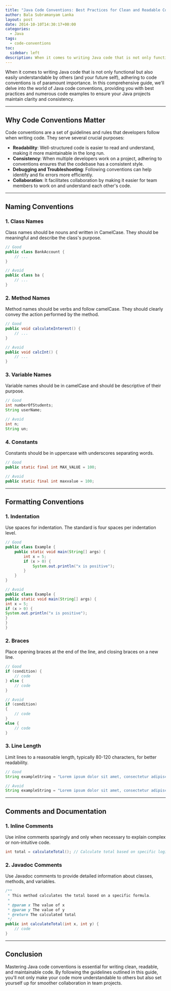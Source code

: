 ```yaml
---
title: "Java Code Conventions: Best Practices for Clean and Readable Code"
author: Bala Subramanyam Lanka
layout: post
date: 2014-10-10T14:30:17+00:00
categories:
  - Java
tags:
  - code-conventions
toc:
  sidebar: left
description: When it comes to writing Java code that is not only functional but also easily understandable by others (and your future self), adhering to code conventions is of paramount importance.
---
```


When it comes to writing Java code that is not only functional but also easily understandable by others (and your future self), adhering to code conventions is of paramount importance. In this comprehensive guide, we'll delve into the world of Java code conventions, providing you with best practices and numerous code examples to ensure your Java projects maintain clarity and consistency.

---

## Why Code Conventions Matter

Code conventions are a set of guidelines and rules that developers follow when writing code. They serve several crucial purposes:

- **Readability**: Well-structured code is easier to read and understand, making it more maintainable in the long run.
- **Consistency**: When multiple developers work on a project, adhering to conventions ensures that the codebase has a consistent style.
- **Debugging and Troubleshooting**: Following conventions can help identify and fix errors more efficiently.
- **Collaboration**: It facilitates collaboration by making it easier for team members to work on and understand each other's code.

---

## Naming Conventions

### 1. Class Names

Class names should be nouns and written in CamelCase. They should be meaningful and describe the class's purpose.

```java
// Good
public class BankAccount {
    // ...
}

// Avoid
public class ba {
    // ...
}
```

### 2. Method Names

Method names should be verbs and follow camelCase. They should clearly convey the action performed by the method.

```java
// Good
public void calculateInterest() {
    // ...
}

// Avoid
public void calcInt() {
    // ...
}
```

### 3. Variable Names

Variable names should be in camelCase and should be descriptive of their purpose.

```java
// Good
int numberOfStudents;
String userName;

// Avoid
int n;
String un;
```

### 4. Constants

Constants should be in uppercase with underscores separating words.

```java
// Good
public static final int MAX_VALUE = 100;

// Avoid
public static final int maxvalue = 100;
```

---

## Formatting Conventions

### 1. Indentation

Use spaces for indentation. The standard is four spaces per indentation level.

```java
// Good
public class Example {
    public static void main(String[] args) {
        int x = 5;
        if (x > 0) {
            System.out.println("x is positive");
        }
    }
}

// Avoid
public class Example {
public static void main(String[] args) {
int x = 5;
if (x > 0) {
System.out.println("x is positive");
}
}
}
```

### 2. Braces

Place opening braces at the end of the line, and closing braces on a new line.

```java
// Good
if (condition) {
    // code
} else {
    // code
}

// Avoid
if (condition)
{
    // code
}
else {
    // code
}
```

### 3. Line Length

Limit lines to a reasonable length, typically 80-120 characters, for better readability.

```java
// Good
String exampleString = "Lorem ipsum dolor sit amet, consectetur adipiscing elit. Integer nec odio. Praesent libero.";

// Avoid
String exampleString = "Lorem ipsum dolor sit amet, consectetur adipiscing elit. Integer nec odio. Praesent libero. Sed cursus ante dapibus diam.";
```

---

## Comments and Documentation

### 1. Inline Comments

Use inline comments sparingly and only when necessary to explain complex or non-intuitive code.

```java
int total = calculateTotal(); // Calculate total based on specific logic
```

### 2. Javadoc Comments

Use Javadoc comments to provide detailed information about classes, methods, and variables.

```java
/**
 * This method calculates the total based on a specific formula.
 *
 * @param x The value of x
 * @param y The value of y
 * @return The calculated total
 */
public int calculateTotal(int x, int y) {
    // code
}
```

---

## Conclusion

Mastering Java code conventions is essential for writing clean, readable, and maintainable code. By following the guidelines outlined in this guide, you'll not only make your code more understandable to others but also set yourself up for smoother collaboration in team projects.
